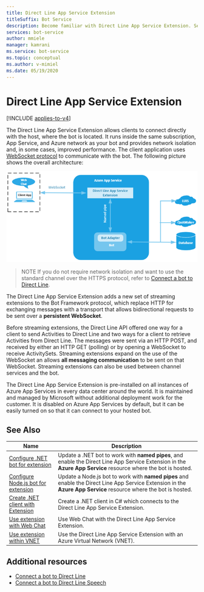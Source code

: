 ```yaml
---
title: Direct Line App Service Extension
titleSuffix: Bot Service
description: Become familiar with Direct Line App Service Extension. See how to use streaming extensions to connect directly to hosted bots. View additional resources.
services: bot-service
author: mmiele
manager: kamrani
ms.service: bot-service
ms.topic: conceptual
ms.author: v-mimiel
ms.date: 05/19/2020
---
```


# Direct Line App Service Extension

[!INCLUDE [applies-to-v4](includes/applies-to-v4-current.md)]

The Direct Line App Service Extension allows clients to connect directly with the host, where the bot is located. It runs inside the same subscription, App Service, and Azure network as your bot and provides network isolation and, in some cases, improved performance. The client application uses [WebSocket protocol](https://tools.ietf.org/html/rfc6455) to communicate with the bot. The following picture shows the overall architecture:

![Direct line app service extension architecture](./media/channels/direct-line-extension-architecture.png "Direct Line App Service Extension")

> NOTE
> If you do not require network isolation and want to use the standard channel over the HTTPS protocol, refer to [Connect a bot to Direct Line](bot-service-channel-connect-directline.md).

The Direct Line App Service Extension adds a new set of streaming extensions to the Bot Framework protocol, which replace HTTP for exchanging messages with a transport that allows bidirectional requests to be sent over a **persistent WebSocket**.

Before streaming extensions, the Direct Line API offered one way for a client to send Activities to Direct Line and two ways for a client to retrieve Activities from Direct Line. The messages were sent via an HTTP POST, and received by either an HTTP GET (polling) or by opening a WebSocket to receive ActivitySets.
Streaming extensions expand on the use of the WebSocket an allows **all messaging communication** to be sent on that WebSocket. Streaming extensions can also be used between channel services and the bot.

The Direct Line App Service Extension is pre-installed on all instances of Azure App Services in every data center around the world. It is maintained and managed by Microsoft without additional deployment work for the customer. It is disabled on Azure App Services by default, but it can be easily turned on so that it can connect to your hosted bot.

## See Also

|Name|Description|
|---|---|
|[Configure .NET bot for extension](bot-service-channel-directline-extension-net-bot.md)|Update a .NET bot to work with **named pipes**, and enable the Direct Line App Service Extension in the **Azure App Service** resource where the bot is hosted.  |
|[Configure Node.js bot for extension](bot-service-channel-directline-extension-node-bot.md)|Update a Node.js bot to work with **named pipes** and enable the Direct Line App Service Extension in the **Azure App Service** resource where the bot is hosted.  |
|[Create .NET client with Extension](bot-service-channel-directline-extension-net-client.md)|Create a .NET client in C# which connects to the Direct Line App Service Extension.|
|[Use extension with Web Chat](bot-service-channel-directline-extension-webchat-client.md)|Use Web Chat with the Direct Line App Service Extension.|
|[Use extension within VNET](bot-service-channel-directline-extension-vnet.md)|Use the Direct Line App Service Extension with an Azure Virtual Network (VNET).|

## Additional resources

- [Connect a bot to Direct Line](bot-service-channel-connect-directline.md)
- [Connect a bot to Direct Line Speech](bot-service-channel-connect-directlinespeech.md)

